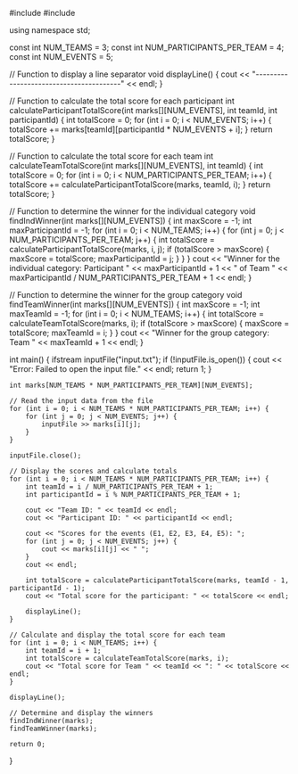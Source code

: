 #include <iostream>
#include <fstream>

using namespace std;

const int NUM_TEAMS = 3;
const int NUM_PARTICIPANTS_PER_TEAM = 4;
const int NUM_EVENTS = 5;

// Function to display a line separator
void displayLine() {
    cout << "----------------------------------------" << endl;
}

// Function to calculate the total score for each participant
int calculateParticipantTotalScore(int marks[][NUM_EVENTS], int teamId, int participantId) {
    int totalScore = 0;
    for (int i = 0; i < NUM_EVENTS; i++) {
        totalScore += marks[teamId][participantId * NUM_EVENTS + i];
    }
    return totalScore;
}

// Function to calculate the total score for each team
int calculateTeamTotalScore(int marks[][NUM_EVENTS], int teamId) {
    int totalScore = 0;
    for (int i = 0; i < NUM_PARTICIPANTS_PER_TEAM; i++) {
        totalScore += calculateParticipantTotalScore(marks, teamId, i);
    }
    return totalScore;
}

// Function to determine the winner for the individual category
void findIndWinner(int marks[][NUM_EVENTS]) {
    int maxScore = -1;
    int maxParticipantId = -1;
    for (int i = 0; i < NUM_TEAMS; i++) {
        for (int j = 0; j < NUM_PARTICIPANTS_PER_TEAM; j++) {
            int totalScore = calculateParticipantTotalScore(marks, i, j);
            if (totalScore > maxScore) {
                maxScore = totalScore;
                maxParticipantId = j;
            }
        }
    }
    cout << "Winner for the individual category: Participant " << maxParticipantId + 1 << " of Team " << maxParticipantId / NUM_PARTICIPANTS_PER_TEAM + 1 << endl;
}

// Function to determine the winner for the group category
void findTeamWinner(int marks[][NUM_EVENTS]) {
    int maxScore = -1;
    int maxTeamId = -1;
    for (int i = 0; i < NUM_TEAMS; i++) {
        int totalScore = calculateTeamTotalScore(marks, i);
        if (totalScore > maxScore) {
            maxScore = totalScore;
            maxTeamId = i;
        }
    }
    cout << "Winner for the group category: Team " << maxTeamId + 1 << endl;
}

int main() {
    ifstream inputFile("input.txt");
    if (!inputFile.is_open()) {
        cout << "Error: Failed to open the input file." << endl;
        return 1;
    }

    int marks[NUM_TEAMS * NUM_PARTICIPANTS_PER_TEAM][NUM_EVENTS];

    // Read the input data from the file
    for (int i = 0; i < NUM_TEAMS * NUM_PARTICIPANTS_PER_TEAM; i++) {
        for (int j = 0; j < NUM_EVENTS; j++) {
            inputFile >> marks[i][j];
        }
    }

    inputFile.close();

    // Display the scores and calculate totals
    for (int i = 0; i < NUM_TEAMS * NUM_PARTICIPANTS_PER_TEAM; i++) {
        int teamId = i / NUM_PARTICIPANTS_PER_TEAM + 1;
        int participantId = i % NUM_PARTICIPANTS_PER_TEAM + 1;

        cout << "Team ID: " << teamId << endl;
        cout << "Participant ID: " << participantId << endl;

        cout << "Scores for the events (E1, E2, E3, E4, E5): ";
        for (int j = 0; j < NUM_EVENTS; j++) {
            cout << marks[i][j] << " ";
        }
        cout << endl;

        int totalScore = calculateParticipantTotalScore(marks, teamId - 1, participantId - 1);
        cout << "Total score for the participant: " << totalScore << endl;

        displayLine();
    }

    // Calculate and display the total score for each team
    for (int i = 0; i < NUM_TEAMS; i++) {
        int teamId = i + 1;
        int totalScore = calculateTeamTotalScore(marks, i);
        cout << "Total score for Team " << teamId << ": " << totalScore << endl;
    }

    displayLine();

    // Determine and display the winners
    findIndWinner(marks);
    findTeamWinner(marks);

    return 0;
}

